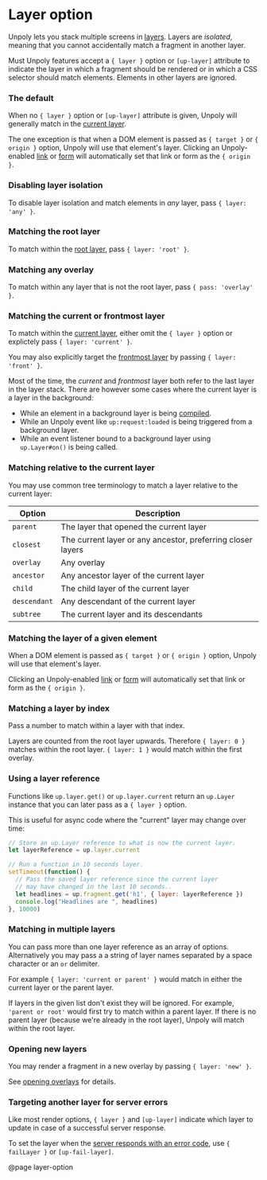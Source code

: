 Layer option
============

Unpoly lets you stack multiple screens in [layers](/up.layer).
Layers are *isolated*, meaning that you cannot accidentally match a fragment in another layer.

Must Unpoly features accept a `{ layer }` option or `[up-layer]` attribute to indicate
the layer in which a fragment should be rendered or in which a CSS selector should match elements.
Elements in other layers are ignored.

### The default

When no `{ layer }` option or `[up-layer]` attribute is given, Unpoly will generally
match in the [current layer](/up.layer.current).

The one exception is that when a DOM element is passed as `{ target }` or `{ origin }` option,
Unpoly will use that element's layer. Clicking an Unpoly-enabled [link](/a-up-follow) or
[form](/form-up-submit) will automatically set that link or form as the `{ origin }`.

### Disabling layer isolation

To disable layer isolation and match elements in *any* layer, pass `{ layer: 'any' }`.

### Matching the root layer

To match within the [root layer](/up.layer.root), pass `{ layer: 'root' }`.

### Matching any overlay

To match within any layer that is not the root layer, pass `{ pass: 'overlay' }`.

### Matching the current or frontmost layer

To match within the [current layer](/up.layer.current),
either omit the `{ layer }` option or explictely pass `{ layer: 'current' }`.

You may also explicitly target the [frontmost layer](/up.layer.front) by passing `{ layer: 'front' }`.

Most of the time, the *current* and *frontmost* layer both refer to the last layer
in the layer stack. There are however some cases where the current layer is a layer in the background:

- While an element in a background layer is being [compiled](/up.compiler).
- While an Unpoly event like `up:request:loaded` is being triggered from a background layer.
- While an event listener bound to a background layer using `up.Layer#on()` is being called.

### Matching relative to the current layer

You may use common tree terminology to match a layer relative to the current layer:

| Option       | Description                                                 |
|--------------|-------------------------------------------------------------|
| `parent`     | The layer that opened the current layer                     |
| `closest`    | The current layer or any ancestor, preferring closer layers |
| `overlay`    | Any overlay                                                 |
| `ancestor`   | Any ancestor layer of the current layer                     |
| `child`      | The child layer of the current layer                        |
| `descendant` | Any descendant of the current layer                         |
| `subtree`    | The current layer and its descendants                       |

### Matching the layer of a given element

When a DOM element is passed as `{ target }` or `{ origin }` option,
Unpoly will use that element's layer.

Clicking an Unpoly-enabled [link](/a-up-follow) or
[form](/form-up-submit) will automatically set that link or form as the `{ origin }`.

### Matching a layer by index

Pass a number to match within a layer with that index.

Layers are counted from the root layer upwards. Therefore `{ layer: 0 }` matches
within the root layer. `{ layer: 1 }` would match within the first overlay.

### Using a layer reference

Functions like `up.layer.get()` or `up.layer.current` return an `up.Layer` instance
that you can later pass as a `{ layer }` option.

This is useful for async code where the "current" layer may change over time:

```js
// Store an up.Layer reference to what is now the current layer.
let layerReference = up.layer.current

// Run a function in 10 seconds layer.
setTimeout(function() {
  // Pass the saved layer reference since the current layer
  // may have changed in the last 10 seconds..
  let headlines = up.fragment.get('h1', { layer: layerReference })
  console.log("Headlines are ", headlines)
}, 10000)
```

### Matching in multiple layers

You can pass more than one layer reference as an array of options.
Alternatively you may pass a a string of layer names separated by a space character or an `or` delimiter.

For example `{ layer: 'current or parent' }` would match in either the current layer or the parent layer.

If layers in the given list don't exist they will be ignored. For example, `'parent or root'` would first try
to match within a parent layer. If there is no parent layer (because we're already in the root layer),
Unpoly will match within the root layer.


### Opening new layers

You may render a fragment in a new overlay by passing `{ layer: 'new' }`.

See [opening overlays](/opening-overlays) for details.


### Targeting another layer for server errors

Like most render options, `{ layer }` and `[up-layer]` indicate which layer
to update in case of a successful server response.

To set the layer when the [server responds with an error code](/failed-responses),
use `{ failLayer }` or `[up-fail-layer]`.


@page layer-option

